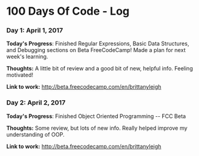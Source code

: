 # 100 Days Of Code - Log

### Day 1: April 1, 2017

**Today's Progress**: Finished Regular Expressions, Basic Data Structures, and Debugging sections on Beta FreeCodeCamp! Made a plan for next week's learning.

**Thoughts:** A little bit of review and a good bit of new, helpful info. Feeling motivated!

**Link to work:** http://beta.freecodecamp.com/en/brittanyleigh


### Day 2: April 2, 2017

**Today's Progress**: Finished Object Oriented Programming -- FCC Beta

**Thoughts:** Some review, but lots of new info. Really helped improve my understanding of OOP.

**Link to work:** http://beta.freecodecamp.com/en/brittanyleigh
